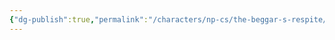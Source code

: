```yaml
---
{"dg-publish":true,"permalink":"/characters/np-cs/the-beggar-s-respite/veden-two-fingers/","created":"2024-12-13T22:14:50.842-08:00","updated":"2025-01-27T19:48:43.000-08:00"}
---
```


